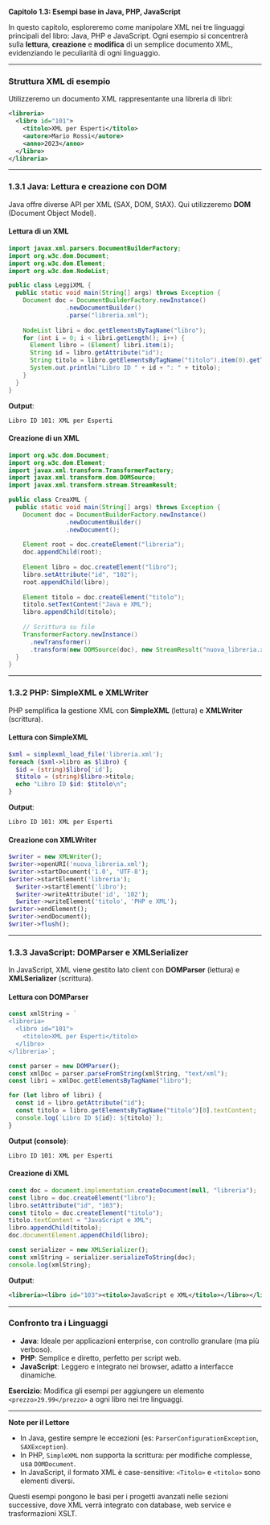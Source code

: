 **Capitolo 1.3: Esempi base in Java, PHP, JavaScript**  

In questo capitolo, esploreremo come manipolare XML nei tre linguaggi principali del libro: Java, PHP e JavaScript. Ogni esempio si concentrerà sulla **lettura**, **creazione** e **modifica** di un semplice documento XML, evidenziando le peculiarità di ogni linguaggio.  

---

### **Struttura XML di esempio**  
Utilizzeremo un documento XML rappresentante una libreria di libri:  
```xml
<libreria>
  <libro id="101">
    <titolo>XML per Esperti</titolo>
    <autore>Mario Rossi</autore>
    <anno>2023</anno>
  </libro>
</libreria>
```

---

### **1.3.1 Java: Lettura e creazione con DOM**  
Java offre diverse API per XML (SAX, DOM, StAX). Qui utilizzeremo **DOM** (Document Object Model).  

#### Lettura di un XML  
```java
import javax.xml.parsers.DocumentBuilderFactory;
import org.w3c.dom.Document;
import org.w3c.dom.Element;
import org.w3c.dom.NodeList;

public class LeggiXML {
  public static void main(String[] args) throws Exception {
    Document doc = DocumentBuilderFactory.newInstance()
                .newDocumentBuilder()
                .parse("libreria.xml");
    
    NodeList libri = doc.getElementsByTagName("libro");
    for (int i = 0; i < libri.getLength(); i++) {
      Element libro = (Element) libri.item(i);
      String id = libro.getAttribute("id");
      String titolo = libro.getElementsByTagName("titolo").item(0).getTextContent();
      System.out.println("Libro ID " + id + ": " + titolo);
    }
  }
}
```
**Output**:  
```
Libro ID 101: XML per Esperti
```

#### Creazione di un XML  
```java
import org.w3c.dom.Document;
import org.w3c.dom.Element;
import javax.xml.transform.TransformerFactory;
import javax.xml.transform.dom.DOMSource;
import javax.xml.transform.stream.StreamResult;

public class CreaXML {
  public static void main(String[] args) throws Exception {
    Document doc = DocumentBuilderFactory.newInstance()
                .newDocumentBuilder()
                .newDocument();
    
    Element root = doc.createElement("libreria");
    doc.appendChild(root);
    
    Element libro = doc.createElement("libro");
    libro.setAttribute("id", "102");
    root.appendChild(libro);
    
    Element titolo = doc.createElement("titolo");
    titolo.setTextContent("Java e XML");
    libro.appendChild(titolo);
    
    // Scrittura su file
    TransformerFactory.newInstance()
      .newTransformer()
      .transform(new DOMSource(doc), new StreamResult("nuova_libreria.xml"));
  }
}
```

---

### **1.3.2 PHP: SimpleXML e XMLWriter**  
PHP semplifica la gestione XML con **SimpleXML** (lettura) e **XMLWriter** (scrittura).  

#### Lettura con SimpleXML  
```php
$xml = simplexml_load_file('libreria.xml');
foreach ($xml->libro as $libro) {
  $id = (string)$libro['id'];
  $titolo = (string)$libro->titolo;
  echo "Libro ID $id: $titolo\n";
}
```
**Output**:  
```
Libro ID 101: XML per Esperti
```

#### Creazione con XMLWriter  
```php
$writer = new XMLWriter();
$writer->openURI('nuova_libreria.xml');
$writer->startDocument('1.0', 'UTF-8');
$writer->startElement('libreria');
  $writer->startElement('libro');
  $writer->writeAttribute('id', '102');
  $writer->writeElement('titolo', 'PHP e XML');
$writer->endElement();
$writer->endDocument();
$writer->flush();
```

---

### **1.3.3 JavaScript: DOMParser e XMLSerializer**  
In JavaScript, XML viene gestito lato client con **DOMParser** (lettura) e **XMLSerializer** (scrittura).  

#### Lettura con DOMParser  
```javascript
const xmlString = `
<libreria>
  <libro id="101">
    <titolo>XML per Esperti</titolo>
  </libro>
</libreria>`;

const parser = new DOMParser();
const xmlDoc = parser.parseFromString(xmlString, "text/xml");
const libri = xmlDoc.getElementsByTagName("libro");

for (let libro of libri) {
  const id = libro.getAttribute("id");
  const titolo = libro.getElementsByTagName("titolo")[0].textContent;
  console.log(`Libro ID ${id}: ${titolo}`);
}
```
**Output (console)**:  
```
Libro ID 101: XML per Esperti
```

#### Creazione di XML  
```javascript
const doc = document.implementation.createDocument(null, "libreria");
const libro = doc.createElement("libro");
libro.setAttribute("id", "103");
const titolo = doc.createElement("titolo");
titolo.textContent = "JavaScript e XML";
libro.appendChild(titolo);
doc.documentElement.appendChild(libro);

const serializer = new XMLSerializer();
const xmlString = serializer.serializeToString(doc);
console.log(xmlString);
```
**Output**:  
```xml
<libreria><libro id="103"><titolo>JavaScript e XML</titolo></libro></libreria>
```

---

### **Confronto tra i Linguaggi**  
- **Java**: Ideale per applicazioni enterprise, con controllo granulare (ma più verboso).  
- **PHP**: Semplice e diretto, perfetto per script web.  
- **JavaScript**: Leggero e integrato nei browser, adatto a interfacce dinamiche.  

**Esercizio**: Modifica gli esempi per aggiungere un elemento `<prezzo>29.99</prezzo>` a ogni libro nei tre linguaggi.  

---

**Note per il Lettore**  
- In Java, gestire sempre le eccezioni (es: `ParserConfigurationException`, `SAXException`).  
- In PHP, `SimpleXML` non supporta la scrittura: per modifiche complesse, usa `DOMDocument`.  
- In JavaScript, il formato XML è case-sensitive: `<Titolo>` e `<titolo>` sono elementi diversi.  

Questi esempi pongono le basi per i progetti avanzati nelle sezioni successive, dove XML verrà integrato con database, web service e trasformazioni XSLT.